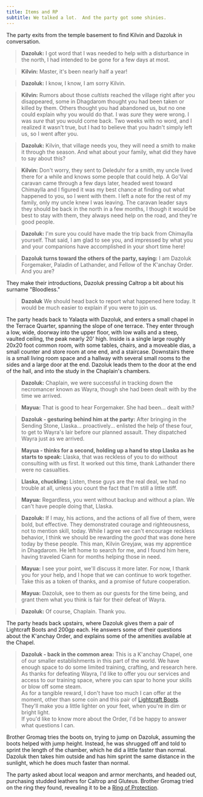 ```yaml
---
title: Items and RP
subtitle: We talked a lot.  And the party got some shinies.
---
```


The party exits from the temple basement to find Kilvin and Dazoluk in conversation.

> **Dazoluk:** I got word that I was needed to help with a disturbance in the north, I had intended to be gone for a few days at most.

> **Kilvin:** Master, it's been nearly half a year!

> **Dazoluk:** I know, I know, I am sorry Kilvin.

> **Kilvin:** Rumors about those _cultists_ reached the village right after you disappeared, some in Dhagdarom thought you had been taken or killed by them.  Others thought you had abandoned us, but no one could explain why you would do that.  I was _sure_ they were wrong.  I was _sure_ that you would come back.  Two weeks with no word, and I realized it wasn't true, but I had to believe that you hadn't simply left us, so I went after you.

> **Dazoluk:** Kilvin, that village needs you, they will need a smith to make it through the season.  And what about your family, what did they have to say about this?

> **Kilvin:** Don't worry, they sent to Deleduhr for a smith, my uncle lived there for a while and knows some people that could help.  A Go'Val caravan came through a few days later, headed west toward Chimaylla and I figured it was my best chance at finding out what happened to you, so I went with them.  I left a note for the rest of my family, only my uncle knew I was leaving.  The caravan leader says they should be back in the north in a few months, I though it would be best to stay with them, they always need help on the road, and they're good people.

> **Dazoluk:** I'm sure you could have made the trip back from Chimaylla yourself.  That said, I am glad to see you, and impressed by what you and your companions have accomplished in your short time here!

> **Dazoluk turns toward the others of the party, saying:** I am Dazoluk Forgemaker, Paladin of Lathander, and Fellow of the K'anchay Order.  And you are?

They make their introductions, Dazoluk pressing Caltrop a bit about his surname "Bloodless."

> **Dazoluk** We should head back to report what happened here today.  It would be much easier to explain if you were to join us.

<div>
The party heads back to Yalaqta with Dazoluk, and enters a small chapel in the Terrace Quarter, spanning the slope of one terrace.  They enter through a low, wide, doorway into the upper floor, with low walls and a steep, vaulted ceiling, the peak nearly 20' high.  Inside is a single large roughly 20x20 foot common room, with some tables, chairs, and a moveable dias, a small counter and store room at one end, and a staircase.  Downstairs there is a small living room space and a hallway with several small rooms to the sides and a large door at the end.  Dazoluk leads them to the door at the end of the hall, and into the study in the Chaplain's chambers.
</div>

> **Dazoluk:**  Chaplain, we were successful in tracking down the necromancer known as Wayra, though she had been dealt with by the time we arrived.

> **Mayua:**  That is good to hear Forgemaker.  She had been... dealt with?

> **Dazoluk - gesturing behind him at the party:**  After bringing in the Sending Stone, Llaska... proactively... enlisted the help of these four, to get to Wayra's lair before our planned assault.  They dispatched Wayra just as we arrived.

> **Mayua - thinks for a second, holding up a hand to stop Llaska as he starts to speak:**  Llaska, that was reckless of you to do without consulting with us first.  It worked out this time, thank Lathander there were no casualties.

> **Llaska, chuckling:**  Listen, these guys are the real deal, we had no trouble at all, unless you count the fact that I'm still a little stiff.

> **Mayua:**  Regardless, you went without backup and without a plan.  We can't have people doing that, Llaska.

> **Dazoluk:**  If I may, his actions, and the actions of all five of them, were bold, but effective.  They demonstrated courage and righteousness, not to mention skill, today.  While I agree we can't encourage reckless behavior, I think we should be rewarding the _good_ that was done here today by these people.  This man, Kilvin Greyjaw, was my apprentice in Dhagdarom.  He left home to search for me, and I found him here, having traveled Ciann for months helping those in need.

> **Mayua:**  I see your point, we'll discuss it more later.  For now, I thank you for your help, and I hope that we can continue to work together.  Take this as a token of thanks, and a promise of future cooperation.

> **Mayua:** Dazoluk, see to them as our guests for the time being, and grant them what you think is fair for their defeat of Wayra.

> **Dazoluk:** Of course, Chaplain.  Thank you.


The party heads back upstairs, where Dazoluk gives them a pair of Lightcraft Boots and 200gp each.  He answers some of their questions about the K'anchay Order, and explains some of the amenities available at the Chapel.

> **Dazoluk - back in the common area:** This is a K'anchay Chapel, one of our smaller establishments in this part of the world.  We have enough space to do some limited training, crafting, and research here.  As thanks for defeating Wayra, I'd like to offer you our services and access to our training space, where you can spar to hone your skills or blow off some steam.<br/>
> As for a tangible reward, I don't have too much I can offer at the moment, other than some coin and this pair of [Lightcraft Boots](https://www.dndbeyond.com/magic-items/2626745-lightcraft-boots).  They'll make you a little lighter on your feet, when you're in dim or bright light.<br/>
> If you'd like to know more about the Order, I'd be happy to answer what questions I can.

Brother Gromag tries the boots on, trying to jump on Dazoluk, assuming the boots helped with jump height.  Instead, he was shrugged off and told to sprint the length of the chamber, which he did a little faster than normal.  Dazoluk then takes him outside and has him sprint the same distance in the sunlight, which he does much faster than normal.

The party asked about local weapon and armor merchants, and headed out, purchasing studded leathers for Caltrop and Gluteus.  Brother Gromag tried on the ring they found, revealing it to be a [Ring of Protection](https://www.dndbeyond.com/magic-items/ring-of-protection).
